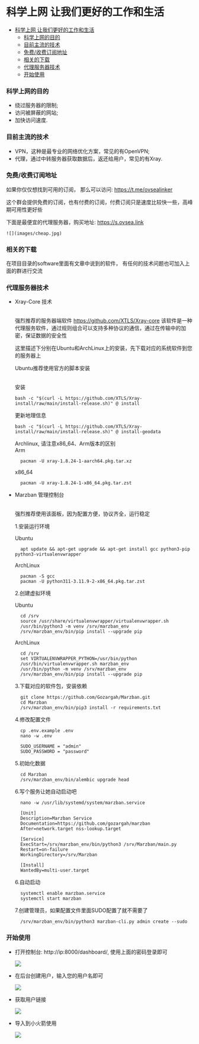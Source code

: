 # 科学上网 让我们更好的工作和生活

<!-- TOC -->
* [科学上网 让我们更好的工作和生活](#科学上网-让我们更好的工作和生活)
    * [科学上网的目的](#科学上网的目的)
    * [目前主流的技术](#目前主流的技术)
    * [免费/收费订阅地址](#免费收费订阅地址)
    * [相关的下载](#相关的下载)
    * [代理服务器技术](#代理服务器技术)
    * [开始使用](#开始使用)
<!-- TOC -->

### 科学上网的目的
- 绕过服务器的限制;
- 访问被屏蔽的网站;
- 加快访问速度.

### 目前主流的技术
- VPN，这种是最专业的网络优化方案，常见的有OpenVPN;
- 代理，通过中转服务器获取数据后，返还给用户，常见的有Xray.

### 免费/收费订阅地址
如果你仅仅想找到可用的订阅， 那么可以访问: https://t.me/ovsealinker

这个群会提供免费的订阅，也有付费的订阅，付费订阅只是速度比较快一些，高峰期可用性更好些

下面是最便宜的代理服务器，购买地址: https://s.ovsea.link

    ![](images/cheap.jpg)

### 相关的下载
在项目目录的software里面有文章中说到的软件， 有任何的技术问题也可加入上面的群进行交流

### 代理服务器技术
- Xray-Core 技术

  <br/>强烈推荐的服务器端软件
  https://github.com/XTLS/Xray-core
  该软件是一种代理服务软件，通过规则组合可以支持多种协议的通信，通过在传输中的加密，保证数据的安全性

  这里描述下分别在Ubuntu和ArchLinux上的安装，先下载对应的系统软件到您的服务器上
  <p>Ubuntu推荐使用官方的脚本安装

  <br>安装

      bash -c "$(curl -L https://github.com/XTLS/Xray-install/raw/main/install-release.sh)" @ install

  更新地理信息
    
      bash -c "$(curl -L https://github.com/XTLS/Xray-install/raw/main/install-release.sh)" @ install-geodata

  <p>Archlinux, 请注意x86_64、Arm版本的区别
  <br>Arm
  
        pacman -U xray-1.8.24-1-aarch64.pkg.tar.xz
  
  x86_64

        pacman -U xray-1.8.24-1-x86_64.pkg.tar.zst    

- Marzban 管理控制台

    <br/>强烈推荐使用该面板，因为配置方便，协议齐全，运行稳定

    1.安装运行环境
    
    Ubuntu

        apt update && apt-get upgrade && apt-get install gcc python3-pip python3-virtualenvwrapper

    ArchLinux

        pacman -S gcc
        pacman -U python311-3.11.9-2-x86_64.pkg.tar.zst

    2.创建虚拟环境

    Ubuntu

        cd /srv
        source /usr/share/virtualenvwrapper/virtualenvwrapper.sh
        /usr/bin/python3 -m venv /srv/marzban_env
        /srv/marzban_env/bin/pip install --upgrade pip

    ArchLinux

        cd /srv
        set VIRTUALENVWRAPPER_PYTHON=/usr/bin/python
        /usr/bin/virtualenvwrapper.sh marzban_env
        /usr/bin/python -m venv /srv/marzban_env
        /srv/marzban_env/bin/pip install --upgrade pip
  
    3.下载对应的软件包，安装依赖

        git clone https://github.com/Gozargah/Marzban.git
        cd Marzban
        /srv/marzban_env/bin/pip3 install -r requirements.txt
  
    4.修改配置文件
        
        cp .env.example .env
        nano -w .env
  
        SUDO_USERNAME = "admin"
        SUDO_PASSWORD = "password"
  
    5.初始化数据
  
        cd Marzban
        /srv/marzban_env/bin/alembic upgrade head
  
    6.写个服务让她自动启动吧
  
        nano -w /usr/lib/systemd/system/marzban.service

        [Unit]
        Description=Marzban Service
        Documentation=https://github.com/gozargah/marzban
        After=network.target nss-lookup.target
        
        [Service]
        ExecStart=/srv/marzban_env/bin/python3 /srv/Marzban/main.py
        Restart=on-failure
        WorkingDirectory=/srv/Marzban
        
        [Install]
        WantedBy=multi-user.target

    6.自动启动

        systemctl enable marzban.service
        systemctl start marzban

    7.创建管理员，如果配置文件里面SUDO配置了就不需要了
  
        /srv/marzban_env/bin/python3 marzban-cli.py admin create --sudo

### 开始使用

- 打开控制台: http://ip:8000/dashboard/, 使用上面的密码登录即可

    ![](images/login.jpg)

- 在后台创建用户，输入您的用户名即可

    ![](images/create.png)

- 获取用户链接

    ![](images/getlink.png)

- 导入到小火箭使用

    ![](images/sub.png)
